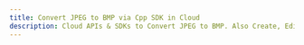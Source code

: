 ---title: Convert JPEG to BMP via Cpp SDK in Clouddescription: Cloud APIs & SDKs to Convert JPEG to BMP. Also Create, Edit & Render Microsoft Word & OpenOffice documents in the Cloud.---